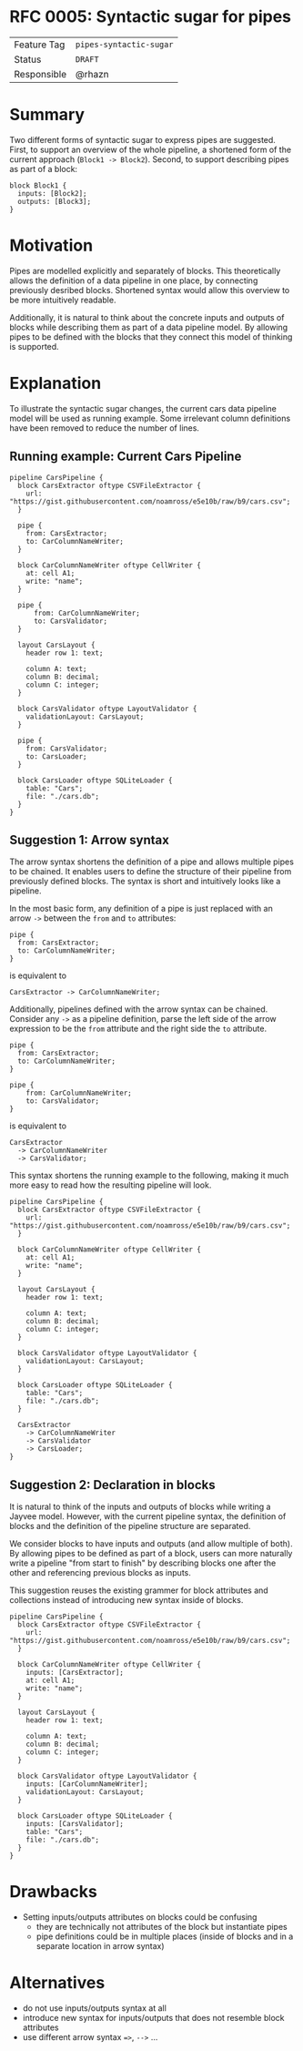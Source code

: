# RFC 0005: Syntactic sugar for pipes

|             |                         |
| ----------- | ----------------------- |
| Feature Tag | `pipes-syntactic-sugar` |
| Status      | `DRAFT`                 |
| Responsible | @rhazn                  |

# Summary
Two different forms of syntactic sugar to express pipes are suggested.
First, to support an overview of the whole pipeline, a shortened form of the current approach (`Block1 -> Block2`).
Second, to support describing pipes as part of a block:
```jayvee
block Block1 {
  inputs: [Block2];
  outputs: [Block3];
}
```


# Motivation
Pipes are modelled explicitly and separately of blocks. This theoretically allows the definition of a data pipeline in one place, by connecting previously desribed blocks. Shortened syntax would allow this overview to be more intuitively readable.

Additionally, it is natural to think about the concrete inputs and outputs of blocks while describing them as part of a data pipeline model. By allowing pipes to be defined with the blocks that they connect this model of thinking is supported.

# Explanation
To illustrate the syntactic sugar changes, the current cars data pipeline model will be used as running example. Some irrelevant column definitions have been removed to reduce the number of lines.

## Running example: Current Cars Pipeline
```jayvee
pipeline CarsPipeline {
  block CarsExtractor oftype CSVFileExtractor {
    url: "https://gist.githubusercontent.com/noamross/e5e10b/raw/b9/cars.csv";
  }

  pipe {
    from: CarsExtractor;
    to: CarColumnNameWriter;
  }

  block CarColumnNameWriter oftype CellWriter {
    at: cell A1;
    write: "name";
  }

  pipe {
      from: CarColumnNameWriter;
      to: CarsValidator;
  }

  layout CarsLayout {
    header row 1: text;

    column A: text;
    column B: decimal;
    column C: integer;
  }

  block CarsValidator oftype LayoutValidator {
    validationLayout: CarsLayout;
  }

  pipe {
    from: CarsValidator;
    to: CarsLoader;
  }

  block CarsLoader oftype SQLiteLoader {
    table: "Cars";
    file: "./cars.db";
  }
}
```

## Suggestion 1: Arrow syntax
The arrow syntax shortens the definition of a pipe and allows multiple pipes to be chained. It enables users to define the structure of their pipeline from previously defined blocks. The syntax is short and intuitively looks like a pipeline.

In the most basic form, any definition of a pipe is just replaced with an arrow `->` between the `from` and `to` attributes:

```jayvee
pipe {
  from: CarsExtractor;
  to: CarColumnNameWriter;
}
```

is equivalent to

```jayvee
CarsExtractor -> CarColumnNameWriter;
```

Additionally, pipelines defined with the arrow syntax can be chained. Consider any `->` as a pipeline definition, parse the left side of the arrow expression to be the `from` attribute and the right side the `to` attribute.

```jayvee
pipe {
  from: CarsExtractor;
  to: CarColumnNameWriter;
}

pipe {
    from: CarColumnNameWriter;
    to: CarsValidator;
}
```

is equivalent to

```jayvee
CarsExtractor
  -> CarColumnNameWriter
  -> CarsValidator;
```

This syntax shortens the running example to the following, making it much more easy to read how the resulting pipeline will look.

```jayvee
pipeline CarsPipeline {
  block CarsExtractor oftype CSVFileExtractor {
    url: "https://gist.githubusercontent.com/noamross/e5e10b/raw/b9/cars.csv";
  }
  
  block CarColumnNameWriter oftype CellWriter {
    at: cell A1;
    write: "name";
  }

  layout CarsLayout {
    header row 1: text;

    column A: text;
    column B: decimal;
    column C: integer;
  }

  block CarsValidator oftype LayoutValidator {
    validationLayout: CarsLayout;
  }

  block CarsLoader oftype SQLiteLoader {
    table: "Cars";
    file: "./cars.db";
  }

  CarsExtractor
    -> CarColumnNameWriter
    -> CarsValidator
    -> CarsLoader;
}
```

## Suggestion 2: Declaration in blocks
It is natural to think of the inputs and outputs of blocks while writing a Jayvee model. However, with the current pipeline syntax, the definition of blocks and the definition of the pipeline structure are separated.

We consider blocks to have inputs and outputs (and allow multiple of both). By allowing pipes to be defined as part of a block, users can more naturally write a pipeline "from start to finish" by describing blocks one after the other and referencing previous blocks as inputs.

This suggestion reuses the existing grammer for block attributes and collections instead of introducing new syntax inside of blocks.

```jayvee
pipeline CarsPipeline {
  block CarsExtractor oftype CSVFileExtractor {
    url: "https://gist.githubusercontent.com/noamross/e5e10b/raw/b9/cars.csv";
  }
  
  block CarColumnNameWriter oftype CellWriter {
    inputs: [CarsExtractor];
    at: cell A1;
    write: "name";
  }

  layout CarsLayout {
    header row 1: text;

    column A: text;
    column B: decimal;
    column C: integer;
  }

  block CarsValidator oftype LayoutValidator {
    inputs: [CarColumnNameWriter];
    validationLayout: CarsLayout;
  }

  block CarsLoader oftype SQLiteLoader {
    inputs: [CarsValidator];
    table: "Cars";
    file: "./cars.db";
  }
}
```

# Drawbacks
- Setting inputs/outputs attributes on blocks could be confusing
  - they are technically not attributes of the block but instantiate pipes
  - pipe definitions could be in multiple places (inside of blocks and in a separate location in arrow syntax)

# Alternatives
- do not use inputs/outputs syntax at all
- introduce new syntax for inputs/outputs that does not resemble block attributes
- use different arrow syntax `=>`, `-->` ...